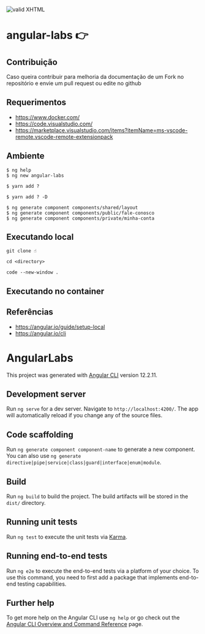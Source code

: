 [checkmark]: https://raw.githubusercontent.com/mozgbrasil/mozgbrasil.github.io/master/assets/images/logos/logo_32_32.png "MOZG"

![valid XHTML][checkmark]

# angular-labs 👉️

## Contribuição

Caso queira contribuir para melhoria da documentação de um Fork no repositório e envie um pull request ou edite no github

## Requerimentos

- https://www.docker.com/
- https://code.visualstudio.com/
- https://marketplace.visualstudio.com/items?itemName=ms-vscode-remote.vscode-remote-extensionpack

## Ambiente

```console
$ ng help
$ ng new angular-labs

$ yarn add ?

$ yarn add ? -D

$ ng generate component components/shared/layout
$ ng generate component components/public/fale-conosco
$ ng generate component components/private/minha-conta

```

## Executando local

```
git clone ☝️

cd <directory>

code --new-window .
```

## Executando no container

## Referências

- https://angular.io/guide/setup-local
- https://angular.io/cli

# AngularLabs

This project was generated with [Angular CLI](https://github.com/angular/angular-cli) version 12.2.11.

## Development server

Run `ng serve` for a dev server. Navigate to `http://localhost:4200/`. The app will automatically reload if you change any of the source files.

## Code scaffolding

Run `ng generate component component-name` to generate a new component. You can also use `ng generate directive|pipe|service|class|guard|interface|enum|module`.

## Build

Run `ng build` to build the project. The build artifacts will be stored in the `dist/` directory.

## Running unit tests

Run `ng test` to execute the unit tests via [Karma](https://karma-runner.github.io).

## Running end-to-end tests

Run `ng e2e` to execute the end-to-end tests via a platform of your choice. To use this command, you need to first add a package that implements end-to-end testing capabilities.

## Further help

To get more help on the Angular CLI use `ng help` or go check out the [Angular CLI Overview and Command Reference](https://angular.io/cli) page.
